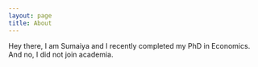 ```yaml
---
layout: page
title: About
---
```


<p class="message">
  Hey there, I am Sumaiya and I recently completed my PhD in Economics. And no, I did not join academia.

</p>
